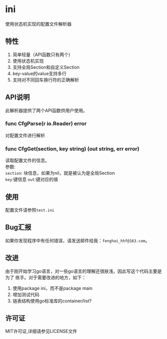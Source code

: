 # ini
使用状态机实现的配置文件解析器

## 特性
1. 简单轻量（API函数只有两个）
2. 使用状态机实现
3. 支持全局Section和自定义Section
4. key-value的value支持多行
5. 支持对不同回车换行符的正确解析

## API说明
此解析器提供了两个API函数供用户使用。

### func CfgParse(r io.Reader) error
对配置文件进行解析

### func CfgGet(section, key string) (out string, err error)
读取配置文件的信息。  
参数:  
    `section`: 块信息，如果为nil，就是被认为是全局Section  
    `key`:键信息
    `out`:键对应的值    

## 使用
配置文件请参照`test.ini`  

## Bug汇报
如果你发现程序中有任何错误，请发送邮件给我：`fenghai_hhf@163.com`。

## 改进
由于刚开始学习go语言，对一些go语言的理解还很肤浅，因此写这个代码主要是为了
练手。对于需要改进的地方，如下：
1. 使用package ini，而不是package main
2. 增加测试代码
3. 链表结构使用go标准库的container/list?

## 许可证
MIT许可证,详细请参见LICENSE文件
